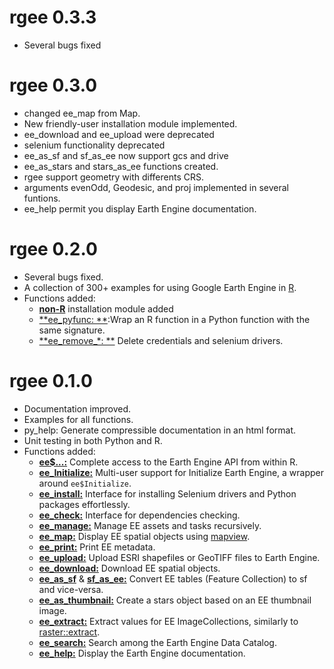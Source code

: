 # rgee 0.3.3
- Several bugs fixed
# rgee 0.3.0
- changed ee_map from Map.
- New friendly-user installation module implemented.
- ee_download and ee_upload were deprecated
- selenium functionality deprecated
- ee_as_sf and sf_as_ee now support gcs and drive
- ee_as_stars and stars_as_ee functions created.
- rgee support geometry with differents CRS.
- arguments evenOdd, Geodesic, and proj implemented in several funtions.
- ee_help permit you display Earth Engine documentation.

# rgee 0.2.0
- Several bugs fixed.
- A collection of 300+ examples for using Google Earth Engine in [R](https://github.com/csaybar/rgee-examples).
- Functions added:
  - [**non-R**](https://github.com/csaybar/rgee#requirements) installation module added
  - [**ee_pyfunc: **](https://csaybar.github.io/rgee/reference/ee_pyfunc.html):Wrap an R function in a Python function with the same signature.
  - [**ee_remove_\*: **](https://csaybar.github.io/rgee/reference/ee_pyfunc.html) Delete credentials and selenium drivers.
  
# rgee 0.1.0
- Documentation improved.
- Examples for all functions.
- py_help: Generate compressible documentation in an html format.
- Unit testing in both Python and R.
- Functions added:
  - [**ee$...:**](https://developers.google.com/earth-engine/) Complete access to the Earth Engine API from within R.
  - [**ee_Initialize:**](https://csaybar.github.io/rgee/reference/ee_Initialize.html) Multi-user support for Initialize Earth Engine, a wrapper around `ee$Initialize`.
  - [**ee_install:**](https://csaybar.github.io/rgee/reference/ee_check-tools.html) Interface for installing Selenium drivers and Python packages effortlessly.
  - [**ee_check:**](https://csaybar.github.io/rgee/reference/ee_check-tools.html) Interface for dependencies checking.
  - [**ee_manage:**](https://csaybar.github.io/rgee/reference/ee_manage-tools.html) Manage EE assets and tasks recursively.
  - [**ee_map:**](https://csaybar.github.io/rgee/reference/ee_map.html) Display EE spatial objects using [mapview](https://r-spatial.github.io/mapview/).
  - [**ee_print:**](https://csaybar.github.io/rgee/reference/ee_print.html) Print EE metadata.
  - [**ee_upload:**](https://csaybar.github.io/rgee/reference/ee_upload.html) Upload ESRI shapefiles or GeoTIFF files to Earth Engine.
  - [**ee_download:**](https://csaybar.github.io/rgee/reference/ee_download.html) Download EE spatial objects.
  - [**ee_as_sf**](https://csaybar.github.io/rgee/reference/ee_upload.html) & [**sf_as_ee:**](https://csaybar.github.io/rgee/reference/ee_download.html) Convert EE tables (Feature Collection) to sf and vice-versa.
  - [**ee_as_thumbnail:**](https://csaybar.github.io/rgee/reference/ee_download.html) Create a stars object based on an EE thumbnail image.
  - [**ee_extract:**](https://csaybar.github.io/rgee/reference/ee_upload.html) Extract values for EE ImageCollections, similarly to [raster::extract](https://www.rdocumentation.org/packages/raster/versions/3.0-2/topics/extract).
  - [**ee_search:**](https://csaybar.github.io/rgee/reference/ee_search.html) Search among the Earth Engine Data Catalog.
  - [**ee_help:**](https://csaybar.github.io/rgee/reference/ee_help.html) Display the Earth Engine documentation.
